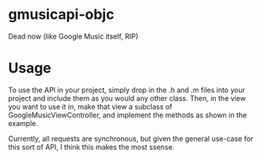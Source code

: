gmusicapi-objc
==============

Dead now (like Google Music itself, RIP)

Usage
==============

To use the API in your project, simply drop in the .h and .m files into your project and include them as you would any other
class. Then, in the view you want to use it in, make that view a subclass of GoogleMusicViewController, and implement the methods as shown in the example.

Currently, all requests are synchronous, but given the general use-case for this sort of API, I think this makes the most ssense. 
